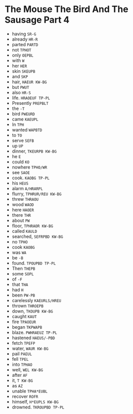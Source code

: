 # The Mouse The Bird And The Sausage Part 4

* having `SR-G`
* already `HR-R`
* parted `PARTD`
* not `TPHOT`
* only `OEPBL`
* with `W`
* her `HER`
* skin `SKEUPB`
* and `SKP`
* hair, `HAEUR KW-BG`
* but `PWUT`
* also `HR-S`
* life. `HRAOEUF TP-PL`
* Presently `PREPBLT`
* the `-T`
* bird `PWEURD`
* came `KAEUPL`
* In `TPH`
* wanted `WAPBTD`
* to `TO`
* serve `SEFB`
* up `UP`
* dinner, `TKEURPB KW-BG`
* he `E`
* could `KO`
* nowhere `TPHO/WR`
* see `SAOE`
* cook. `KAOBG TP-PL`
* his `HEUS`
* alarm `A/HRARPL`
* flurry, `TPHRUR/REU KW-BG`
* threw `THRAOU`
* wood `WAOD`
* here `HAOER`
* there `THR`
* about `PW`
* floor, `TPHRAOR KW-BG`
* called `KAULD`
* searched, `SEFRPBD KW-BG`
* no `TPHO`
* cook `KAOBG`
* was `WA`
* be `-B`
* found. `TPOUPBD TP-PL`
* Then `THEPB`
* some `SOPL`
* of `-F`
* that `THA`
* had `H`
* been `PW-PB`
* carelessly `KAEURLS/HREU`
* thrown `THROEPB`
* down, `TKOUPB KW-BG`
* caught `KAUT`
* fire `TPAOEUR`
* began `TKPWAPB`
* blaze. `PWHRAEUZ TP-PL`
* hastened `HAEUS/-PBD`
* fetch `TPEFP`
* water, `WAUR KW-BG`
* pail `PAEUL`
* fell `TPEL`
* into `TPHAO`
* well, `WEL KW-BG`
* after `AF`
* it, `T KW-BG`
* as `AZ`
* unable `TPHA*EUBL`
* recover `ROFR`
* himself, `H*EUPLS KW-BG`
* drowned. `TKROUPBD TP-PL`

